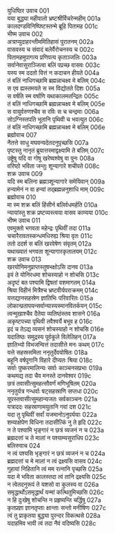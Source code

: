 युधिष्ठिर उवाच	001    
यया बुद्ध्या महीपालो भ्रष्टश्रीर्विचरेन्महीम्	001a  
कालदण्डविनिष्पिष्टस्तन्मे ब्रूहि पितामह	001c  
भीष्म उवाच	002    
अत्राप्युदाहरन्तीममितिहासं पुरातनम्	002a  
वासवस्य च संवादं बलेर्वैरोचनस्य च	002c  
पितामहमुपागत्य प्रणिपत्य कृताञ्जलिः	003a  
सर्वानेवासुराञ्जित्वा बलिं पप्रच्छ वासवः	003c  
यस्य स्म ददतो वित्तं न कदाचन हीयते	004a  
तं बलिं नाधिगच्छामि ब्रह्मन्नाचक्ष्व मे बलिम्	004c  
स एव ह्यस्तमयते स स्म विद्योतते दिशः	005a  
स वर्षति स्म वर्षाणि यथाकालमतन्द्रितः	005c  
तं बलिं नाधिगच्छामि ब्रह्मन्नाचक्ष्व मे बलिम्	005e  
स वायुर्वरुणश्चैव स रविः स च चन्द्रमाः	006a  
सोऽग्निस्तपति भूतानि पृथिवी च भवत्युत	006c  
तं बलिं नाधिगच्छामि ब्रह्मन्नाचक्ष्व मे बलिम्	006e  
ब्रह्मोवाच	007    
नैतत्ते साधु मघवन्यदेतदनुपृच्छसि	007a  
पृष्टस्तु नानृतं ब्रूयात्तस्माद्वक्ष्यामि ते बलिम्	007c  
उष्ट्रेषु यदि वा गोषु खरेष्वश्वेषु वा पुनः	008a  
वरिष्ठो भविता जन्तुः शून्यागारे शचीपते	008c  
शक्र उवाच	009    
यदि स्म बलिना ब्रह्मञ्शून्यागारे समेयिवान्	009a  
हन्यामेनं न वा हन्यां तद्ब्रह्मन्ननुशाधि माम्	009c  
ब्रह्मोवाच	010    
मा स्म शक्र बलिं हिंसीर्न बलिर्वधमर्हति	010a  
न्यायांस्तु शक्र प्रष्टव्यस्त्वया वासव काम्यया	010c  
भीष्म उवाच	011    
एवमुक्तो भगवता महेन्द्रः पृथिवीं तदा	011a  
चचारैरावतस्कन्धमधिरुह्य श्रिया वृतः	011c  
ततो ददर्श स बलिं खरवेषेण संवृतम्	012a  
यथाख्यातं भगवता शून्यागारकृतालयम्	012c  
शक्र उवाच	013    
खरयोनिमनुप्राप्तस्तुषभक्षोऽसि दानव	013a  
इयं ते योनिरधमा शोचस्याहो न शोचसि	013c  
अदृष्टं बत पश्यामि द्विषतां वशमागतम्	014a  
श्रिया विहीनं मित्रैश्च भ्रष्टवीर्यपराक्रमम्	014c  
यत्तद्यानसहस्रेण ज्ञातिभिः परिवारितः	015a  
लोकान्प्रतापयन्सर्वान्यास्यस्मानवितर्कयन्	015c  
त्वन्मुखाश्चैव दैतेया व्यतिष्ठंस्तव शासने	016a  
अकृष्टपच्या पृथिवी तवैश्वर्ये बभूव ह	016c  
इदं च तेऽद्य व्यसनं शोचस्याहो न शोचसि	016e  
यदातिष्ठः समुद्रस्य पूर्वकूले विलेलिहन्	017a  
ज्ञातिभ्यो विभजन्वित्तं तदासीत्ते मनः कथम्	017c  
यत्ते सहस्रसमिता ननृतुर्देवयोषितः	018a  
बहूनि वर्षपूगानि विहारे दीप्यतः श्रिया	018c  
सर्वाः पुष्करमालिन्यः सर्वाः काञ्चनसप्रभाः	019a  
कथमद्य तदा चैव मनस्ते दानवेश्वर	019c  
छत्रं तवासीत्सुमहत्सौवर्णं मणिभूषितम्	020a  
ननृतुर्यत्र गन्धर्वाः षट्सहस्राणि सप्तधा	020c  
यूपस्तवासीत्सुमहान्यजतः सर्वकाञ्चनः	021a  
यत्राददः सहस्राणामयुतानि गवां दश	021c  
यदा तु पृथिवीं सर्वां यजमानोऽनुपर्ययाः	022a  
शम्याक्षेपेण विधिना तदासीत्किं नु ते हृदि	022c  
न ते पश्यामि भृङ्गारं न छत्रं व्यजनं न च	023a  
ब्रह्मदत्तां च ते मालां न पश्याम्यसुराधिप	023c  
बलिरुवाच	024    
न त्वं पश्यसि भृङ्गारं न छत्रं व्यजनं न च	024a  
ब्रह्मदत्तां च मे मालां न त्वं द्रक्ष्यसि वासव	024c  
गुहायां निहितानि त्वं मम रत्नानि पृच्छसि	025a  
यदा मे भविता कालस्तदा त्वं तानि द्रक्ष्यसि	025c  
न त्वेतदनुरूपं ते यशसो वा कुलस्य वा	026a  
समृद्धार्थोऽसमृद्धार्थं यन्मां कत्थितुमिच्छसि	026c  
न हि दुःखेषु शोचन्ति न प्रहृष्यन्ति चर्द्धिषु	027a  
कृतप्रज्ञा ज्ञानतृप्ताः क्षान्ताः सन्तो मनीषिणः	027c  
त्वं तु प्राकृतया बुद्ध्या पुरन्दर विकत्थसे	028a  
यदाहमिव भावी त्वं तदा नैवं वदिष्यसि	028c  

